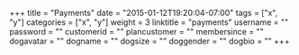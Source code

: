 +++
title = "Payments"
date = "2015-01-12T19:20:04-07:00"
tags = ["x", "y"]
categories = ["x", "y"]
weight = 3
linktitle = "payments"
username = ""
password = ""
customerid = ""
plancustomer = ""
membersince = ""
dogavatar = ""
dogname = ""
dogsize = ""
doggender = ""
dogbio = ""
+++
